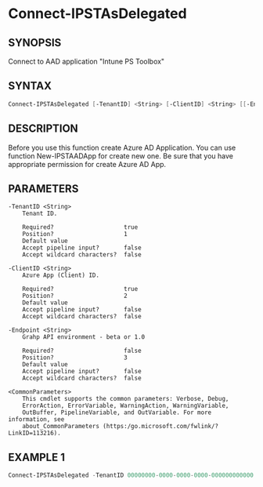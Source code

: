 ﻿# Connect-IPSTAsDelegated

## SYNOPSIS 
Connect to AAD application "Intune PS Toolbox"

## SYNTAX
```Powershell
Connect-IPSTAsDelegated [-TenantID] <String> [-ClientID] <String> [[-Endpoint] <String>] [<CommonParameters>]
```
## DESCRIPTION
Before you use this function create Azure AD Application. You can use function New-IPSTAADApp for create new one. Be sure that you have appropriate permission for create Azure AD App.
## PARAMETERS

    -TenantID <String>
        Tenant ID.
        
        Required?                    true
        Position?                    1
        Default value                
        Accept pipeline input?       false
        Accept wildcard characters?  false
        
    -ClientID <String>
        Azure App (Client) ID.
        
        Required?                    true
        Position?                    2
        Default value                
        Accept pipeline input?       false
        Accept wildcard characters?  false
        
    -Endpoint <String>
        Grahp API environment - beta or 1.0
        
        Required?                    false
        Position?                    3
        Default value                
        Accept pipeline input?       false
        Accept wildcard characters?  false
        
    <CommonParameters>
        This cmdlet supports the common parameters: Verbose, Debug,
        ErrorAction, ErrorVariable, WarningAction, WarningVariable,
        OutBuffer, PipelineVariable, and OutVariable. For more information, see 
        about_CommonParameters (https:/go.microsoft.com/fwlink/?LinkID=113216). 
    




## EXAMPLE 1
```Powershell
Connect-IPSTAsDelegated -TenantID 00000000-0000-0000-0000-000000000000 -ClientID 00000000-0000-0000-0000-000000000000
```

